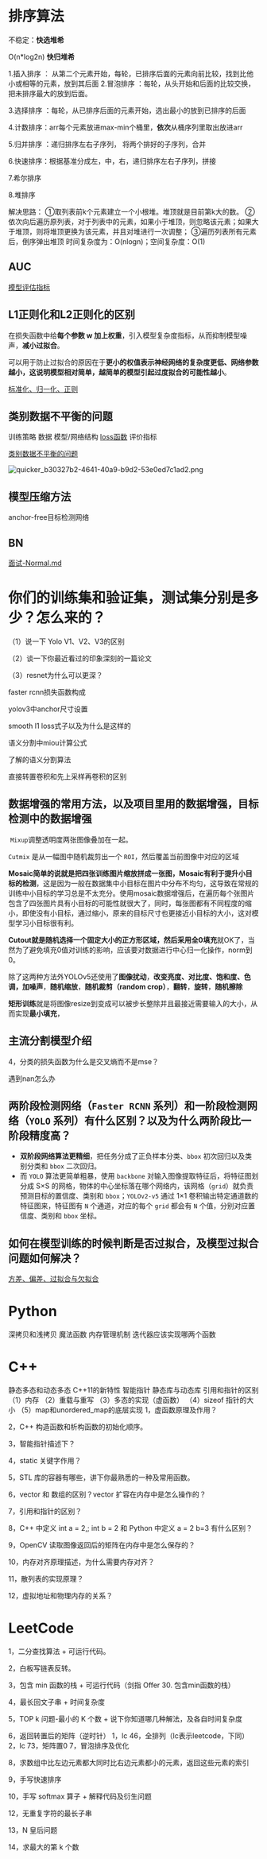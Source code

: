# 排序算法

不稳定：**快选堆希**

O(n*log2n) **快归堆希**



1.插入排序 ： 从第二个元素开始，每轮，已排序后面的元素向前比较，找到比他小或相等的元素，放到其后面
2.冒泡排序 ：每轮，从头开始和后面的比较交换，把未排序最大的放到后面。

3.选择排序 ：每轮，从已排序后面的元素开始，选出最小的放到已排序的后面

4.计数排序：arr每个元素放进max-min个桶里，**依次**从桶序列里取出放进arr

5.归并排序 ：递归排序左右子序列， 将两个排好的子序列，合并

6.快速排序：根据基准分成左，中，右，递归排序左右子序列，拼接

7.希尔排序

8.堆排序

解决思路： ①取列表前k个元素建⽴⼀个⼩根堆。堆顶就是⽬前第k⼤的数。
②依次向后遍历原列表，对于列表中的元素，如果⼩于堆顶，则忽略该元素；如果⼤于堆顶，则将堆顶更换为该元素，并且对堆进⾏⼀次调整；
③遍历列表所有元素后，倒序弹出堆顶
时间复杂度为：O(nlogn)；空间复杂度：O(1)

## AUC

[模型评估指标](模型评估指标.md)

## L1正则化和L2正则化的区别

在损失函数中给**每个参数 w 加上权重**，引入模型复杂度指标，从而抑制模型噪声，**减小过拟合**。 

可以用于防止过拟合的原因在于**更小的权值表示神经网络的复杂度更低、网络参数越小，这说明模型相对简单，越简单的模型引起过度拟合的可能性越小**。

[标准化、归一化、正则](标准化、归一化、正则化.md)

## 类别数据不平衡的问题

训练策略
数据
模型/网络结构
[loss函数](激活、损失函数.md)
评价指标

[类别数据不平衡的问题](异常处理.md)

![quicker_b30327b2-4641-40a9-b9d2-53e0ed7c1ad2.png](https://gitee.com/dingtom1995/picture/raw/master/2022-10-26/2022-10-26_16-27-48-233.png)

## 模型压缩方法

anchor-free目标检测网络
## BN
 [面试-Normal.md](面试-Normal.md) 

# 你们的训练集和验证集，测试集分别是多少？怎么来的？







（1）说一下 Yolo V1、V2、V3的区别

（2）谈一下你最近看过的印象深刻的一篇论文

（3）resnet为什么可以更深？

faster rcnn损失函数构成



yolov3中anchor尺寸设置

smooth l1 loss式子以及为什么是这样的


语义分割中miou计算公式

了解的语义分割算法

直接转置卷积和先上采样再卷积的区别

## 数据增强的常用方法，以及项目里用的数据增强，目标检测中的数据增强

 `Mixup`调整透明度两张图像叠加在一起。

`Cutmix` 是从一幅图中随机裁剪出一个 `ROI`，然后覆盖当前图像中对应的区域



**Mosaic简单的说就是把四张训练图片缩放拼成一张图，Mosaic有利于提升小目标的检测**，这是因为一般在数据集中小目标在图片中分布不均匀，这导致在常规的训练中小目标的学习总是不太充分。使用mosaic数据增强后，在遍历每个张图片包含了四张图片具有小目标的可能性就很大了，同时，每张图都有不同程度的缩小，即使没有小目标，通过缩小，原来的目标尺寸也更接近小目标的大小，这对模型学习小目标很有利。

**Cutout就是随机选择一个固定大小的正方形区域，然后采用全0填充**就OK了，当然为了避免填充0值对训练的影响，应该要对数据进行中心归一化操作，norm到0。

除了这两种方法外YOLOv5还使用了**图像扰动**，**改变亮度、对比度、饱和度、色调，加噪声**，**随机缩放**，**随机裁剪（random crop）**，**翻转**，**旋转**，**随机擦除**





**矩形训练**就是将图像resize到变成可以被步长整除并且最接近需要输入的大小，从而实现**最小填充**，

## 主流分割模型介绍

4，分类的损失函数为什么是交叉熵而不是mse？



遇到nan怎么办













## 两阶段检测网络（`Faster RCNN` 系列）和一阶段检测网络（`YOLO` 系列）有什么区别？以及为什么两阶段比一阶段精度高？

- **双阶段网络算法更精细**，把任务分成了正负样本分类、`bbox` 初次回归以及类别分类和 `bbox` 二次回归。
- 而 `YOLO` 算法更简单粗暴，使用 `backbone` 对输入图像提取特征后，将特征图划分成 S×S 的网格，物体的中心坐标落在哪个网络内，该网格（`grid`）就负责预测目标的置信度、类别和 `bbox`；`YOLOv2-v5` 通过 1×1 卷积输出特定通道数的特征图来，特征图有 `N` 个通道，对应的每个 `grid` 都会有 `N` 个值，分别对应置信度、类别和 `bbox` 坐标。
## 如何在模型训练的时候判断是否过拟合，及模型过拟合问题如何解决？
[方差、偏差、过拟合与欠拟合](方差、偏差、过拟合与欠拟合.md)

# Python
深拷贝和浅拷贝
魔法函数
内存管理机制
迭代器应该实现哪两个函数


# C++
静态多态和动态多态
C++11的新特性
智能指针
静态库与动态库
引用和指针的区别
（1）内存
（2）重载与重写
（3）多态的实现（虚函数）
（4）sizeof 指针的大小
（5）map和unordered_map的底层实现
1，虚函数原理及作用？

2，C++ 构造函数和析构函数的初始化顺序。

3，智能指针描述下？

4，static 关键字作用？

5，STL 库的容器有哪些，讲下你最熟悉的一种及常用函数。

6，vector 和 数组的区别？vector 扩容在内存中是怎么操作的？

7，引用和指针的区别？

8，C++ 中定义 int a = 2,; int b = 2 和 Python 中定义 a = 2 b=3 有什么区别？

9，OpenCV 读取图像返回后的矩阵在内存中是怎么保存的？

10，内存对齐原理描述，为什么需要内存对齐？

11，散列表的实现原理？

12，虚拟地址和物理内存的关系？

# LeetCode
1，二分查找算法 + 可运行代码。

2，白板写链表反转。

3，包含 min 函数的栈 + 可运行代码（剑指 Offer 30. 包含min函数的栈）

4，最长回文子串 + 时间复杂度

5，TOP k 问题-最小的 K 个数 + 说下你知道哪几种解法，及各自时间复杂度

6，返回转置后的矩阵（逆时针）
1，lc 46，全排列（lc表示leetcode，下同）
2，lc 73，矩阵置0
7，冒泡排序及优化

8，求数组中比左边元素都大同时比右边元素都小的元素，返回这些元素的索引

9，手写快速排序

10，手写 softmax 算子 + 解释代码及衍生问题

12，无重复字符的最长子串

13，N 皇后问题

14，求最大的第 k 个数